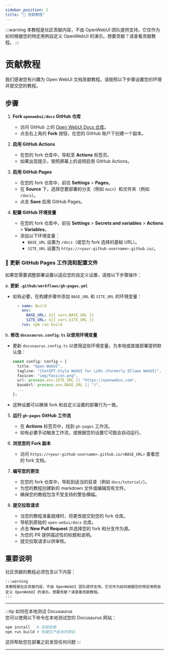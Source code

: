 ```yaml
---
sidebar_position: 2
title: "🤝 贡献教程"
---
```


:::warning
本教程是社区贡献内容，不由 OpenWebUI 团队提供支持。它仅作为如何根据您的特定用例自定义 OpenWebUI 的演示。想要贡献？请查看贡献教程。
:::

# 贡献教程

我们感谢您有兴趣为 Open WebUI 文档贡献教程。请按照以下步骤设置您的环境并提交您的教程。

## 步骤

1. **Fork `openwebui/docs` GitHub 仓库**

   - 访问 GitHub 上的 [Open WebUI Docs 仓库](https://github.com/open-webui/docs)。
   - 点击右上角的 **Fork** 按钮，在您的 GitHub 账户下创建一个副本。

2. **启用 GitHub Actions**

   - 在您的 fork 仓库中，导航至 **Actions** 标签页。
   - 如果出现提示，按照屏幕上的说明启用 GitHub Actions。

3. **启用 GitHub Pages**

   - 在您的 fork 仓库中，前往 **Settings** > **Pages**。
   - 在 **Source** 下，选择您要部署的分支（例如 `main`）和文件夹（例如 `/docs`）。
   - 点击 **Save** 启用 GitHub Pages。

4. **配置 GitHub 环境变量**

   - 在您的 fork 仓库中，前往 **Settings** > **Secrets and variables** > **Actions** > **Variables**。
   - 添加以下环境变量：
     - `BASE_URL` 设置为 `/docs`（或您为 fork 选择的基础 URL）。
     - `SITE_URL` 设置为 `https://<your-github-username>.github.io/`。

### 📝 更新 GitHub Pages 工作流和配置文件

如果您需要调整部署设置以适应您的自定义设置，请按以下步骤操作：

a. **更新 `.github/workflows/gh-pages.yml`**

- 如有必要，在构建步骤中添加 `BASE_URL` 和 `SITE_URL` 的环境变量：

     ```yaml
       - name: Build
         env:
           BASE_URL: ${{ vars.BASE_URL }}
           SITE_URL: ${{ vars.SITE_URL }}
         run: npm run build
     ```

b. **修改 `docusaurus.config.ts` 以使用环境变量**

- 更新 `docusaurus.config.ts` 以使用这些环境变量，为本地或直接部署提供默认值：

     ```typescript
     const config: Config = {
       title: "Open WebUI",
       tagline: "ChatGPT-Style WebUI for LLMs (Formerly Ollama WebUI)",
       favicon: "img/favicon.png",
       url: process.env.SITE_URL || "https://openwebui.com",
       baseUrl: process.env.BASE_URL || "/",
       ...
     };
     ```

- 这种设置可以确保 fork 和自定义设置的部署行为一致。

5. **运行 `gh-pages` GitHub 工作流**

   - 在 **Actions** 标签页中，找到 `gh-pages` 工作流。
   - 如有必要手动触发工作流，或根据您的设置它可能会自动运行。

6. **浏览您的 Fork 副本**

   - 访问 `https://<your-github-username>.github.io/<BASE_URL>` 查看您的 fork 文档。

7. **编写您的更改**

   - 在您的 fork 仓库中，导航到适当的目录（例如 `docs/tutorial/`）。
   - 为您的教程创建新的 markdown 文件或编辑现有文件。
   - 确保您的教程包含不受支持的警告横幅。

8. **提交拉取请求**

   - 当您的教程准备就绪时，将更改提交到您的 fork 仓库。
   - 导航到原始的 `open-webui/docs` 仓库。
   - 点击 **New Pull Request** 并选择您的 fork 和分支作为源。
   - 为您的 PR 提供描述性的标题和说明。
   - 提交拉取请求以供审核。

## 重要说明

社区贡献的教程必须包含以下内容：

```
:::warning
本教程是社区贡献内容，不由 OpenWebUI 团队提供支持。它仅作为如何根据您的特定用例自定义 OpenWebUI 的演示。想要贡献？请查看贡献教程。
:::
```

---

:::tip 如何在本地测试 Docusaurus  
您可以使用以下命令在本地测试您的 Docusaurus 网站：

```bash
npm install   # 安装依赖
npm run build # 构建生产版本的网站
```

这将帮助您在部署之前发现任何问题
:::

---
